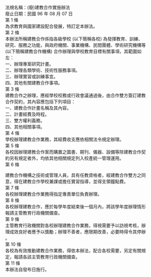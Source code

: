法規名稱：(廢)建教合作實施辦法  
廢止日期：民國 96 年 08 月 07 日  
第 1 條  
為求教育與國家建設配合發展，特訂定本辦法。  
第 2 條  
本辦法所稱建教合作係指各級學校 (以下簡稱各校) 為發揮教育、訓練、  
研究、服務之功能，與政府機關、事業機構、民間團體、學術研究機構等  
(以下簡稱建教合作機構) 合作辦理與學校教育目標有關事項，其範圍如  
左：  
一、辦理專案研究計畫。  
二、辦理各類學術、技術性服務事項。  
三、辦理實習或訓練事宜。  
四、其他有關建教合作事項。  
第 3 條  
建教合作之辦理，應經學校校務或行政會議通過後，由合作雙方簽訂建教  
合作契約，其內容應包括下列項目：  
一、建教合作計畫名稱及其內容。  
二、計畫經費及時程。  
三、雙方權利義務。  
四、其他相關事項。  
第 4 條  
學校辦理建教合作業務，其經費收支應依相關法令規定辦理。  
第 5 條  
各校因辦理建教合作案而購置之圖書、期刊、儀器、設備等除建教合作契  
約另有規定者外，均依其他相關規定列入校產統一管理運用。  
第 6 條  


建教合作機構之技術或管理人員，具有任教資格者，經建教合作雙方之同  
意，得在建教合作學校兼課或擔任實習指導，並得支領鐘點費。  
第 7 條  
各校辦理建教合作業務得指定專責單位負責辦理。  
第 8 條  
各校辦理建教合作，應於每學年度結束後一個月內，將該學年度辦理情形  
報請主管教育行政機關備查。  
第 9 條  
主管教育行政機關對各校辦理建教合作業務，得視需要予以訪視考核，辦  
理成效良好者應予以獎勵；辦理不善者，應限期改善，必要時得令其停辦  
。  
第 10 條  
各校為有效推動建教合作業務，得依本辦法，配合各校需要，另定有關規  
定，報請各該主管教育行政機關備查。  
第 11 條  
本辦法自發布日施行。  


